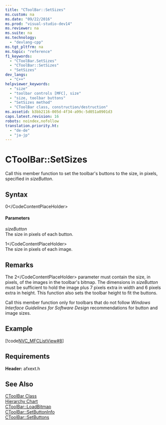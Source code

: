 ```yaml
---
title: "CToolBar::SetSizes"
ms.custom: na
ms.date: "09/22/2016"
ms.prod: "visual-studio-dev14"
ms.reviewer: na
ms.suite: na
ms.technology: 
  - "devlang-cpp"
ms.tgt_pltfrm: na
ms.topic: "reference"
f1_keywords: 
  - "CToolBar.SetSizes"
  - "CToolBar::SetSizes"
  - "SetSizes"
dev_langs: 
  - "C++"
helpviewer_keywords: 
  - "size"
  - "toolbar controls [MFC], size"
  - "size, toolbar buttons"
  - "SetSizes method"
  - "CToolBar class, construction/destruction"
ms.assetid: b3bb2116-005d-4f34-a99c-5d051a0901d3
caps.latest.revision: 16
robots: noindex,nofollow
translation.priority.ht: 
  - "de-de"
  - "ja-jp"
---
```

# CToolBar::SetSizes
Call this member function to set the toolbar's buttons to the size, in pixels, specified in *sizeButton*.  
  
## Syntax  
  
<CodeContentPlaceHolder>0\</CodeContentPlaceHolder>  
#### Parameters  
 *sizeButton*  
 The size in pixels of each button.  
  
 <CodeContentPlaceHolder>1\</CodeContentPlaceHolder>  
 The size in pixels of each image.  
  
## Remarks  
 The <CodeContentPlaceHolder>2\</CodeContentPlaceHolder> parameter must contain the size, in pixels, of the images in the toolbar's bitmap. The dimensions in *sizeButton* must be sufficient to hold the image plus 7 pixels extra in width and 6 pixels extra in height. This function also sets the toolbar height to fit the buttons.  
  
 Call this member function only for toolbars that do not follow *Windows Interface Guidelines for Software Design* recommendations for button and image sizes.  
  
## Example  
 [!code[NVC_MFCListView#8](../vs140/codesnippet/CPP/ctoolbar--setsizes_1.cpp)]  
  
## Requirements  
 **Header:** afxext.h  
  
## See Also  
 [CToolBar Class](../vs140/ctoolbar-class.md)   
 [Hierarchy Chart](../vs140/hierarchy-chart.md)   
 [CToolBar::LoadBitmap](../vs140/ctoolbar--loadbitmap.md)   
 [CToolBar::SetButtonInfo](../vs140/ctoolbar--setbuttoninfo.md)   
 [CToolBar::SetButtons](../vs140/ctoolbar--setbuttons.md)